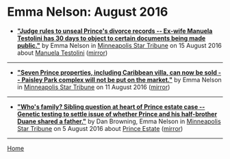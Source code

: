 # Emma Nelson: August 2016

 - [**"Judge rules to unseal Prince's divorce records -- Ex-wife Manuela Testolini has 30 days to object to certain documents being made public."**](http://www.startribune.com/judge-rules-to-unseal-prince-s-divorce-records/390211731/) by Emma Nelson in [Minneapolis Star Tribune](http://www.startribune.com/) on 15 August 2016 about [Manuela Testolini](../../topics/manuela-testolini/index.md) ([mirror](https://web.archive.org/web/*/http://www.startribune.com/judge-rules-to-unseal-prince-s-divorce-records/390211731/))

----

 - [**"Seven Prince properties, including Caribbean villa, can now be sold -- Paisley Park complex will not be put on the market."**](http://www.startribune.com/seven-prince-properties-including-caribbean-villa-can-now-be-sold/389933291/) by Emma Nelson in [Minneapolis Star Tribune](http://www.startribune.com/) on 11 August 2016 ([mirror](https://web.archive.org/web/*/http://www.startribune.com/seven-prince-properties-including-caribbean-villa-can-now-be-sold/389933291/))

----

 - [**"Who's family? Sibling question at heart of Prince estate case -- Genetic testing to settle issue of whether Prince and his half-brother Duane shared a father."**](http://www.startribune.com/who-s-family-sibling-question-at-heart-of-prince-estate-case/389316281/) by Dan Browning, Emma Nelson in [Minneapolis Star Tribune](http://www.startribune.com/) on 5 August 2016 about [Prince Estate](../../topics/prince-estate/index.md) ([mirror](https://web.archive.org/web/*/http://www.startribune.com/who-s-family-sibling-question-at-heart-of-prince-estate-case/389316281/))

----

[Home](./)
